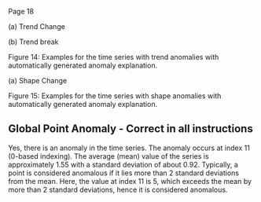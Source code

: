 Page 18

<!-- image -->

<!-- image -->

(a) Trend Change

(b) Trend break

Figure 14: Examples for the time series with trend anomalies with automatically generated anomaly explanation.

<!-- image -->

(a) Shape Change

Figure 15: Examples for the time series with shape anomalies with automatically generated anomaly explanation.

<!-- image -->

<!-- image -->

## Global Point Anomaly - Correct in all instructions

Yes, there is an anomaly in the time series. The anomaly occurs at index 11 (0-based indexing). The average (mean) value of the series is approximately 1.55 with a standard deviation of about 0.92. Typically, a point is considered anomalous if it lies more than 2 standard deviations from the mean. Here, the value at index 11 is 5, which exceeds the mean by more than 2 standard deviations, hence it is considered anomalous.